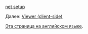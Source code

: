 [net setup](viewer/net.md ':include :type=markdown')

Далее: [Viewer (client-side)](viewer/3legged/ui)

[Эта страница на английском языке](https://learnforge.autodesk.io/#/viewer/3legged/net).
